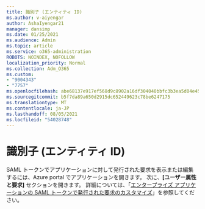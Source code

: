 ```yaml
---
title: 識別子 (エンティティ ID)
ms.author: v-aiyengar
author: AshaIyengar21
manager: dansimp
ms.date: 01/25/2021
ms.audience: Admin
ms.topic: article
ms.service: o365-administration
ROBOTS: NOINDEX, NOFOLLOW
localization_priority: Normal
ms.collection: Adm_O365
ms.custom:
- "9004343"
- "7757"
ms.openlocfilehash: abe68137e917ef568d9c8902a16df304040bbfc3b3ea5d04e45a5247bd639130
ms.sourcegitcommit: b5f7da89a650d2915dc652449623c78be6247175
ms.translationtype: MT
ms.contentlocale: ja-JP
ms.lasthandoff: 08/05/2021
ms.locfileid: "54028748"
---
```

# <a name="identifiers-entity-id"></a>識別子 (エンティティ ID)

SAML トークンでアプリケーションに対して発行された要求を表示または編集するには、Azure portal でアプリケーションを開きます。 次に、**[ユーザー属性と要求]** セクションを開きます。 詳細については、「[エンタープライズ アプリケーションの SAML トークンで発行された要求のカスタマイズ](https://docs.microsoft.com/azure/active-directory/develop/active-directory-saml-claims-customization#editing-nameid)」を参照してください。